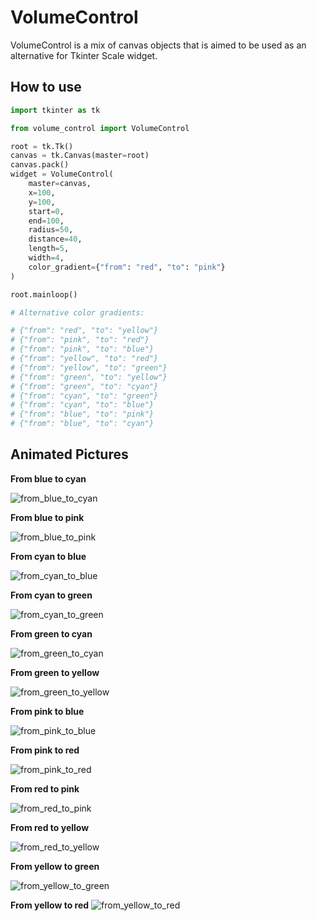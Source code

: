 # VolumeControl

VolumeControl is a mix of canvas objects that is aimed to be used as an alternative for Tkinter Scale widget.

## How to use
```python
import tkinter as tk

from volume_control import VolumeControl

root = tk.Tk()
canvas = tk.Canvas(master=root)
canvas.pack()
widget = VolumeControl(
    master=canvas,
    x=100,
    y=100,
    start=0,
    end=100,
    radius=50,
    distance=40,
    length=5,
    width=4,
    color_gradient={"from": "red", "to": "pink"}
)

root.mainloop()

# Alternative color gradients:

# {"from": "red", "to": "yellow"}
# {"from": "pink", "to": "red"}
# {"from": "pink", "to": "blue"}
# {"from": "yellow", "to": "red"}
# {"from": "yellow", "to": "green"}
# {"from": "green", "to": "yellow"}
# {"from": "green", "to": "cyan"}
# {"from": "cyan", "to": "green"}
# {"from": "cyan", "to": "blue"}
# {"from": "blue", "to": "pink"}
# {"from": "blue", "to": "cyan"}
```    
## Animated Pictures

**From blue to cyan**

![from_blue_to_cyan](https://user-images.githubusercontent.com/29302909/100809987-7b8c1600-3448-11eb-9be2-a8c1472b778d.gif)

**From blue to pink**

![from_blue_to_pink](https://user-images.githubusercontent.com/29302909/100809992-8050ca00-3448-11eb-87d9-1cfc47d47b9d.gif)

**From cyan to blue**

![from_cyan_to_blue](https://user-images.githubusercontent.com/29302909/100810002-8646ab00-3448-11eb-8c0a-fa0810f25f43.gif)

**From cyan to green**

![from_cyan_to_green](https://user-images.githubusercontent.com/29302909/100810009-89da3200-3448-11eb-95a8-12f9e5e447a3.gif)

**From green to cyan**

![from_green_to_cyan](https://user-images.githubusercontent.com/29302909/100810027-8cd52280-3448-11eb-8100-df0fa06cff36.gif)

**From green to yellow**

![from_green_to_yellow](https://user-images.githubusercontent.com/29302909/100810037-93639a00-3448-11eb-9bbd-b79f358d9537.gif)

**From pink to blue**

![from_pink_to_blue](https://user-images.githubusercontent.com/29302909/100810049-98c0e480-3448-11eb-8cd9-10eb27f1b8a6.gif)

**From pink to red**

![from_pink_to_red](https://user-images.githubusercontent.com/29302909/100810053-9fe7f280-3448-11eb-91b4-52787b10bad5.gif)

**From red to pink**

![from_red_to_pink](https://user-images.githubusercontent.com/29302909/100810068-a8d8c400-3448-11eb-9ae8-7faab99ecb7d.gif)

**From red to yellow**

![from_red_to_yellow](https://user-images.githubusercontent.com/29302909/100810086-af673b80-3448-11eb-99f5-6da82d398d02.gif)

**From yellow to green**

![from_yellow_to_green](https://user-images.githubusercontent.com/29302909/100810095-b4c48600-3448-11eb-8b14-54f34ae4e596.gif)

**From yellow to red**
![from_yellow_to_red](https://user-images.githubusercontent.com/29302909/100810098-b68e4980-3448-11eb-8939-84e8dd5bf434.gif)
    

